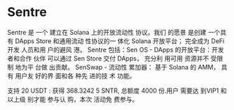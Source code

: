 # Sentre

Sentre 是
一个
建立在
Solana 
上的开放流动性
协议。我们
的愿景
是创建
一个具有
DApps Store 
和通用流动
性协议的一
体化 Solana
开放平台； 
完全成为 
DeFi 开发
人员和用
户的避风
港。 Sentre 
包括：Sen OS - DApps 的开放平台：开发者和合作
伙伴
可以通过
Sen Store 
交付 DApps，
充分利
用可用
资源并不
受限制
地为平
台做
出贡献。
SenSwap - 
流动性
累加器：
基于
Solana 的
AMM，
具有
用户友
好的界
面和各
种先
进的技
术
功能。

支持 20
USDT : 
获得 
368.3242
5 SNTR, 
总额度
4000 
份.用户
需要达
到VIP1
和以上级
别才能
参与认
购，本次
活动免
费参与。
